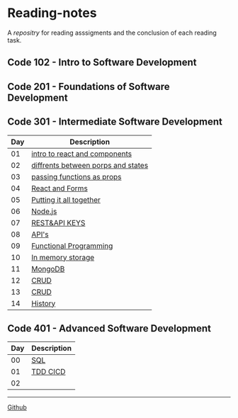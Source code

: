 # Reading-notes
  A *repositry* for reading asssigments and the conclusion of each reading task.
  
## Code 102 - Intro to Software Development
## Code 201 - Foundations of Software Development
## Code 301 - Intermediate Software Development
| Day | Description |
| --- | ----------- |
| 01 | [intro to react and components ](https://github.com/Alhaimouni/reading-notes/blob/main/301/Day01.md) |
| 02 |  [diffrents between porps and states ](https://github.com/Alhaimouni/reading-notes/blob/main/301/Day02.md) |    
| 03 | [passing functions as props](https://github.com/Alhaimouni/reading-notes/blob/main/301/Day03.md) |
| 04 | [React and Forms](https://github.com/Alhaimouni/reading-notes/blob/main/301/Day04.md) |
| 05 | [Putting it all together](https://github.com/Alhaimouni/reading-notes/blob/main/301/Day05.md)
| 06 | [Node.js](https://github.com/Alhaimouni/reading-notes/blob/main/301/Day06.md)
| 07 | [REST&API KEYS](https://github.com/Alhaimouni/reading-notes/blob/main/301/Day07.md)
| 08 | [API's](https://github.com/Alhaimouni/reading-notes/blob/main/301/Day08.md)
| 09 | [Functional Programming](https://github.com/Alhaimouni/reading-notes/blob/main/301/Day09.md)
| 10 | [In memory storage](https://github.com/Alhaimouni/reading-notes/blob/main/301/Day10.md)
| 11 | [MongoDB](https://github.com/Alhaimouni/reading-notes/blob/main/301/Day11.md)
| 12 | [CRUD](https://github.com/Alhaimouni/reading-notes/blob/main/301/Day12.md)
| 13 | [CRUD](https://github.com/Alhaimouni/reading-notes/blob/main/301/Day13.md)
| 14 | [History](https://github.com/Alhaimouni/reading-notes/blob/main/301/Day14.md)


## Code 401 - Advanced Software Development

| Day | Description |
| --- | ----------- |
| 00 | [SQL](https://github.com/Alhaimouni/reading-notes/blob/main/401/sql.md) |
| 01 | [TDD CICD](https://github.com/Alhaimouni/reading-notes/blob/main/401/Day01.md)|
| 02 | |







---

[Github](https://github.com/Alhaimouni)
